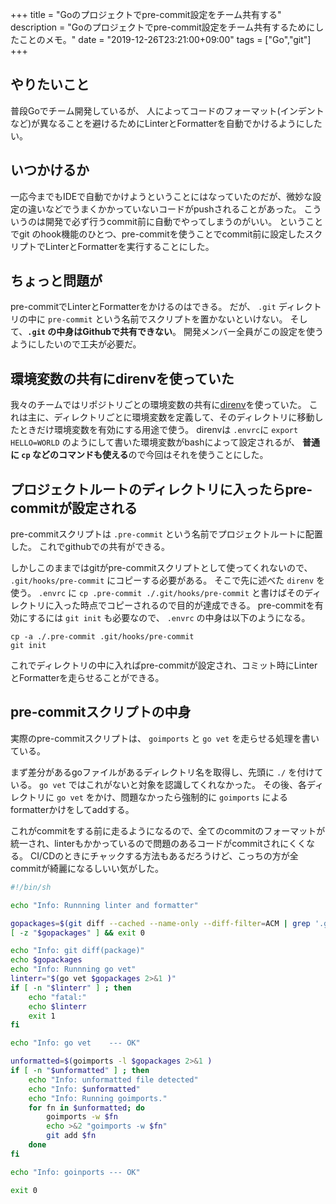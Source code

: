 +++
title = "Goのプロジェクトでpre-commit設定をチーム共有する"
description = "Goのプロジェクトでpre-commit設定をチーム共有するためにしたことのメモ。"
date = "2019-12-26T23:21:00+09:00"
tags = ["Go","git"]
+++

## やりたいこと

普段Goでチーム開発しているが、
人によってコードのフォーマット(インデントなど)が異なることを避けるためにLinterとFormatterを自動でかけるようにしたい。

## いつかけるか

一応今までもIDEで自動でかけようということにはなっていたのだが、微妙な設定の違いなどでうまくかかっていないコードがpushされることがあった。
こういうのは開発で必ず行うcommit前に自動でやってしまうのがいい。
ということでgit のhook機能のひとつ、pre-commitを使うことでcommit前に設定したスクリプトでLinterとFormatterを実行することにした。

## ちょっと問題が

pre-commitでLinterとFormatterをかけるのはできる。
だが、 `.git` ディレクトリの中に `pre-commit` という名前でスクリプトを置かないといけない。
そして、**`.git` の中身はGithubで共有できない**。
開発メンバー全員がこの設定を使うようにしたいので工夫が必要だ。

## 環境変数の共有にdirenvを使っていた

我々のチームではリポジトリごとの環境変数の共有に[direnv](https://github.com/direnv/direnv)を使っていた。
これは主に、ディレクトリごとに環境変数を定義して、そのディレクトリに移動したときだけ環境変数を有効にする用途で使う。
direnvは `.envrc`に `export HELLO=WORLD` のようにして書いた環境変数がbashによって設定されるが、
**普通に `cp` などのコマンドも使える**ので今回はそれを使うことにした。

## プロジェクトルートのディレクトリに入ったらpre-commitが設定される

pre-commitスクリプトは `.pre-commit` という名前でプロジェクトルートに配置した。
これでgithubでの共有ができる。

しかしこのままではgitがpre-commitスクリプトとして使ってくれないので、 `.git/hooks/pre-commit` にコピーする必要がある。
そこで先に述べた `direnv` を使う。
`.envrc` に `cp .pre-commit ./.git/hooks/pre-commit` と書けばそのディレクトリに入った時点でコピーされるので目的が達成できる。
pre-commitを有効にするには `git init` も必要なので、 `.envrc` の中身は以下のようになる。

```
cp -a ./.pre-commit .git/hooks/pre-commit
git init
```

これでディレクトリの中に入ればpre-commitが設定され、コミット時にLinterとFormatterを走らせることができる。

## pre-commitスクリプトの中身

実際のpre-commitスクリプトは、 `goimports` と `go vet` を走らせる処理を書いている。


まず差分があるgoファイルがあるディレクトリ名を取得し、先頭に `./` を付けている。 `go vet` ではこれがないと対象を認識してくれなかった。
その後、各ディレクトリに `go vet` をかけ、問題なかったら強制的に `goimports` によるformatterかけをしてaddする。

これがcommitをする前に走るようになるので、全てのcommitのフォーマットが統一され、linterもかかっているので問題のあるコードがcommitされにくくなる。
CI/CDのときにチャックする方法もあるだろうけど、こっちの方が全commitが綺麗になるしいい気がした。


``` bash
#!/bin/sh

echo "Info: Runnning linter and formatter"

gopackages=$(git diff --cached --name-only --diff-filter=ACM | grep '.go$'| xargs -n1 dirname| sort -u| sed 's/^/.\//' )
[ -z "$gopackages" ] && exit 0

echo "Info: git diff(package)"
echo $gopackages
echo "Info: Runnning go vet"
linterr="$(go vet $gopackages 2>&1 )"
if [ -n "$linterr" ] ; then
    echo "fatal:"
    echo $linterr
    exit 1
fi

echo "Info: go vet    --- OK"

unformatted=$(goimports -l $gopackages 2>&1 )
if [ -n "$unformatted" ] ; then
    echo "Info: unformatted file detected"
    echo "Info: $unformatted"
    echo "Info: Running goimports."
    for fn in $unformatted; do
        goimports -w $fn
        echo >&2 "goimports -w $fn"
        git add $fn
    done
fi

echo "Info: goinports --- OK"

exit 0
```
